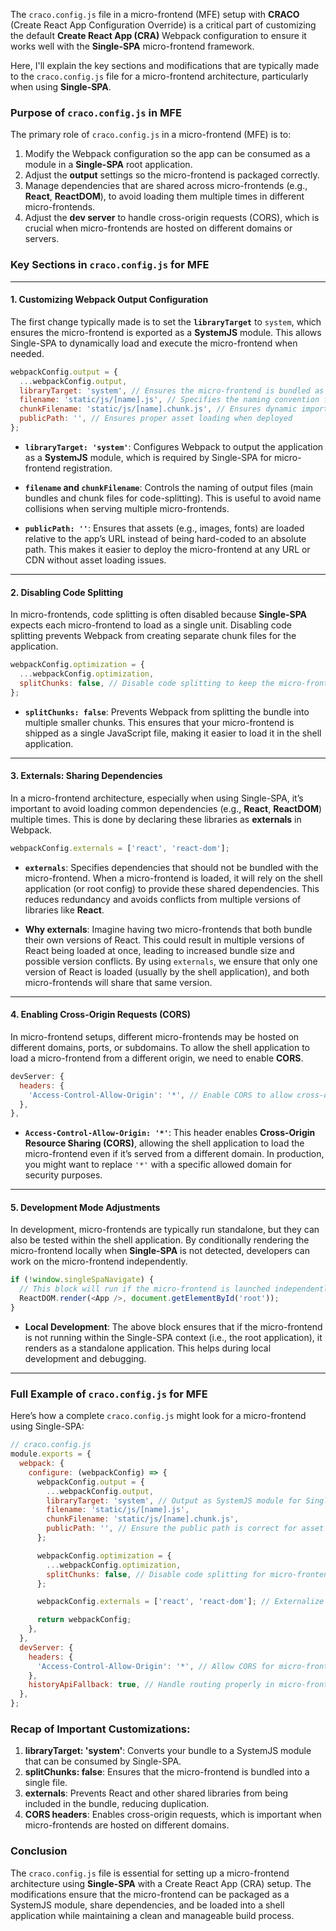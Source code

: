 The `craco.config.js` file in a micro-frontend (MFE) setup with **CRACO** (Create React App Configuration Override) is a critical part of customizing the default **Create React App (CRA)** Webpack configuration to ensure it works well with the **Single-SPA** micro-frontend framework.

Here, I'll explain the key sections and modifications that are typically made to the `craco.config.js` file for a micro-frontend architecture, particularly when using **Single-SPA**.

### Purpose of `craco.config.js` in MFE

The primary role of `craco.config.js` in a micro-frontend (MFE) is to:
1. Modify the Webpack configuration so the app can be consumed as a module in a **Single-SPA** root application.
2. Adjust the **output** settings so the micro-frontend is packaged correctly.
3. Manage dependencies that are shared across micro-frontends (e.g., **React**, **ReactDOM**), to avoid loading them multiple times in different micro-frontends.
4. Adjust the **dev server** to handle cross-origin requests (CORS), which is crucial when micro-frontends are hosted on different domains or servers.

### Key Sections in `craco.config.js` for MFE

---

#### 1. **Customizing Webpack Output Configuration**

The first change typically made is to set the **`libraryTarget`** to `system`, which ensures the micro-frontend is exported as a **SystemJS** module. This allows Single-SPA to dynamically load and execute the micro-frontend when needed.

```javascript
webpackConfig.output = {
  ...webpackConfig.output,
  libraryTarget: 'system', // Ensures the micro-frontend is bundled as a SystemJS module for Single-SPA
  filename: 'static/js/[name].js', // Specifies the naming convention for the output files
  chunkFilename: 'static/js/[name].chunk.js', // Ensures dynamic imports are named properly
  publicPath: '', // Ensures proper asset loading when deployed
};
```

- **`libraryTarget: 'system'`**: Configures Webpack to output the application as a **SystemJS** module, which is required by Single-SPA for micro-frontend registration.
  
- **`filename` and `chunkFilename`**: Controls the naming of output files (main bundles and chunk files for code-splitting). This is useful to avoid name collisions when serving multiple micro-frontends.

- **`publicPath: ''`**: Ensures that assets (e.g., images, fonts) are loaded relative to the app’s URL instead of being hard-coded to an absolute path. This makes it easier to deploy the micro-frontend at any URL or CDN without asset loading issues.

---

#### 2. **Disabling Code Splitting**

In micro-frontends, code splitting is often disabled because **Single-SPA** expects each micro-frontend to load as a single unit. Disabling code splitting prevents Webpack from creating separate chunk files for the application.

```javascript
webpackConfig.optimization = {
  ...webpackConfig.optimization,
  splitChunks: false, // Disable code splitting to keep the micro-frontend self-contained
};
```

- **`splitChunks: false`**: Prevents Webpack from splitting the bundle into multiple smaller chunks. This ensures that your micro-frontend is shipped as a single JavaScript file, making it easier to load it in the shell application.

---

#### 3. **Externals: Sharing Dependencies**

In a micro-frontend architecture, especially when using Single-SPA, it’s important to avoid loading common dependencies (e.g., **React**, **ReactDOM**) multiple times. This is done by declaring these libraries as **externals** in Webpack.

```javascript
webpackConfig.externals = ['react', 'react-dom'];
```

- **`externals`**: Specifies dependencies that should not be bundled with the micro-frontend. When a micro-frontend is loaded, it will rely on the shell application (or root config) to provide these shared dependencies. This reduces redundancy and avoids conflicts from multiple versions of libraries like **React**.

- **Why externals**: Imagine having two micro-frontends that both bundle their own versions of React. This could result in multiple versions of React being loaded at once, leading to increased bundle size and possible version conflicts. By using `externals`, we ensure that only one version of React is loaded (usually by the shell application), and both micro-frontends will share that same version.

---

#### 4. **Enabling Cross-Origin Requests (CORS)**

In micro-frontend setups, different micro-frontends may be hosted on different domains, ports, or subdomains. To allow the shell application to load a micro-frontend from a different origin, we need to enable **CORS**.

```javascript
devServer: {
  headers: {
    'Access-Control-Allow-Origin': '*', // Enable CORS to allow cross-origin loading of the micro-frontend
  },
},
```

- **`Access-Control-Allow-Origin: '*'`**: This header enables **Cross-Origin Resource Sharing (CORS)**, allowing the shell application to load the micro-frontend even if it’s served from a different domain. In production, you might want to replace `'*'` with a specific allowed domain for security purposes.

---

#### 5. **Development Mode Adjustments**

In development, micro-frontends are typically run standalone, but they can also be tested within the shell application. By conditionally rendering the micro-frontend locally when **Single-SPA** is not detected, developers can work on the micro-frontend independently.

```javascript
if (!window.singleSpaNavigate) {
  // This block will run if the micro-frontend is launched independently (not via Single-SPA)
  ReactDOM.render(<App />, document.getElementById('root'));
}
```

- **Local Development**: The above block ensures that if the micro-frontend is not running within the Single-SPA context (i.e., the root application), it renders as a standalone application. This helps during local development and debugging.

---

### Full Example of `craco.config.js` for MFE

Here’s how a complete `craco.config.js` might look for a micro-frontend using Single-SPA:

```javascript
// craco.config.js
module.exports = {
  webpack: {
    configure: (webpackConfig) => {
      webpackConfig.output = {
        ...webpackConfig.output,
        libraryTarget: 'system', // Output as SystemJS module for Single-SPA
        filename: 'static/js/[name].js',
        chunkFilename: 'static/js/[name].chunk.js',
        publicPath: '', // Ensure the public path is correct for asset loading
      };

      webpackConfig.optimization = {
        ...webpackConfig.optimization,
        splitChunks: false, // Disable code splitting for micro-frontend
      };

      webpackConfig.externals = ['react', 'react-dom']; // Externalize shared libraries

      return webpackConfig;
    },
  },
  devServer: {
    headers: {
      'Access-Control-Allow-Origin': '*', // Allow CORS for micro-frontend loading
    },
    historyApiFallback: true, // Handle routing properly in micro-frontend
  },
};
```

### Recap of Important Customizations:

1. **libraryTarget: 'system'**: Converts your bundle to a SystemJS module that can be consumed by Single-SPA.
2. **splitChunks: false**: Ensures that the micro-frontend is bundled into a single file.
3. **externals**: Prevents React and other shared libraries from being included in the bundle, reducing duplication.
4. **CORS headers**: Enables cross-origin requests, which is important when micro-frontends are hosted on different domains.

### Conclusion

The `craco.config.js` file is essential for setting up a micro-frontend architecture using **Single-SPA** with a Create React App (CRA) setup. The modifications ensure that the micro-frontend can be packaged as a SystemJS module, share dependencies, and be loaded into a shell application while maintaining a clean and manageable build process.